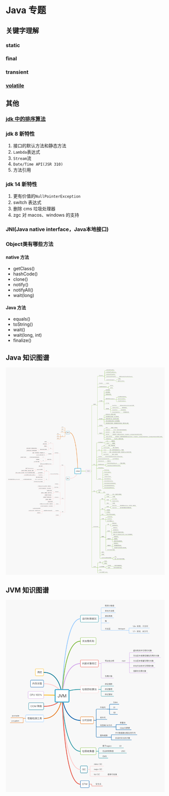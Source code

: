# Java 专题

## 关键字理解

### static

### final

### transient

### [volatile](./volatile.md)

## 其他

### [jdk 中的排序算法](./jdk-sort.md)

### jdk 8 新特性

1. 接口的默认方法和静态方法
2. `Lambda`表达式
3. `Stream`流
4. `Date/Time API(JSR 310)`
5. 方法引用

### jdk 14 新特性

1. 更有价值的`NullPointerException`
2. switch 表达式
3. 删除 cms 垃圾处理器
4. zgc 对 macos、windows 的支持

### JNI(Java native interface，Java本地接口)

### Object类有哪些方法

#### native 方法

* getClass()
* hashCode()
* clone()
* notify()
* notifyAll()
* wait(long)

#### Java 方法

* equals()
* toString()
* wait()
* wait(long, int)
* finalize()

## Java 知识图谱

![java](./java/java.jpg)

## JVM 知识图谱

![jvm](./java/jvm.jpg)